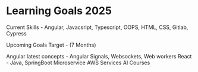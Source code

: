 # Learning Goals 2025 

Current Skills - Angular, Javacsript, Typescript, OOPS, HTML, CSS, Gitlab, Cypress

Upcoming Goals Target - (7 Months)

Angular latest concepts - Angular Signals, Websockets, Web workers
React -
Java, SpringBoot 
Microservice
AWS Services
AI Courses 
